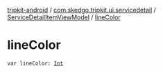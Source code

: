 [tripkit-android](../../index.md) / [com.skedgo.tripkit.ui.servicedetail](../index.md) / [ServiceDetailItemViewModel](index.md) / [lineColor](./line-color.md)

# lineColor

`var lineColor: `[`Int`](https://kotlinlang.org/api/latest/jvm/stdlib/kotlin/-int/index.html)